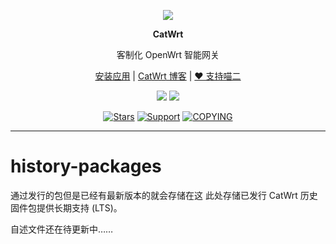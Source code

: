 <p align="center">
<img src="https://fastly.jsdelivr.net/gh/miaoermua/static@main/images/CatWrt_bannerlogo.jpg">
</p>

<p align="center">
<b>CatWrt</b>
</p>

<div align="center">

客制化 OpenWrt 智能网关

[安装应用](https://www.miaoer.net/posts/network/catwrt-install-application) | [CatWrt 博客](https://www.miaoer.net/posts/network/catwrt) | [❤️ 支持喵二](https://www.miaoer.net/sponsor)

<!---  [![](https://img.shields.io/badge/blog-@CatWrt.svg)](https://www.miaoer.net/network/catwrt)  --->

[![](https://img.shields.io/docker/stars/miaoer/catwrt-history-repo)](https://hub.docker.com/r/miaoer/catwrt-history-repo)
[![](https://img.shields.io/docker/image-size/miaoer/catwrt-history-repo)](https://hub.docker.com/r/miaoer/catwrt-history-repo)

[![Stars](https://m3-markdown-badges.vercel.app/stars/3/3/CatWrt/history-packages)](https://github.com/CatWrt/history-packages)
[![Support](https://ziadoua.github.io/m3-Markdown-Badges/badges/Sponsor/sponsor1.svg)](https://www.miaoer.net/sponsor)
[![COPYING](https://ziadoua.github.io/m3-Markdown-Badges/badges/LicenceGPLv2/licencegplv23.svg)](https://github.com/CatWrt/history-packages/blob/main/COPYING)

</div>

***

# history-packages

通过发行的包但是已经有最新版本的就会存储在这
此处存储已发行 CatWrt 历史固件包提供长期支持 (LTS)。

自述文件还在待更新中……
